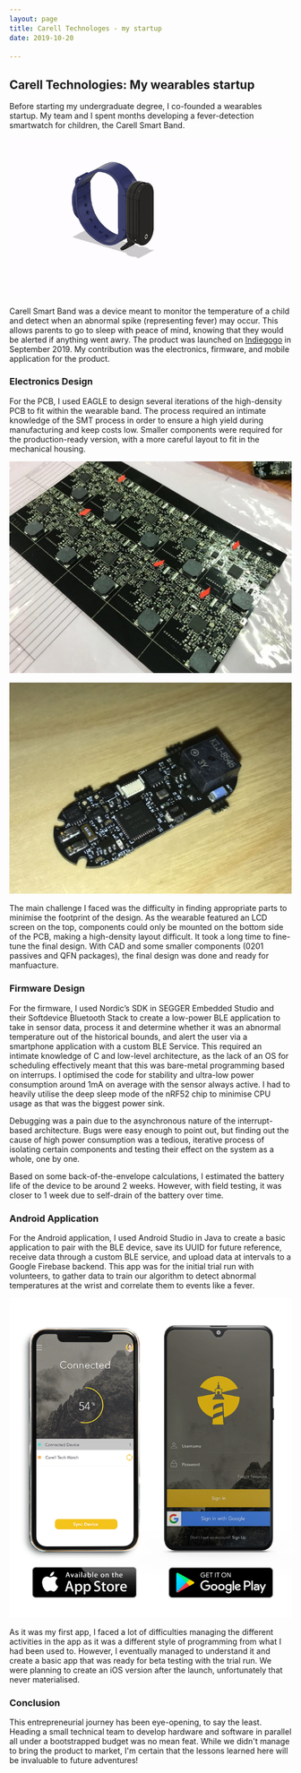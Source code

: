 ```yaml
---
layout: page
title: Carell Technologes - my startup
date: 2019-10-20

---
```

## Carell Technologies: My wearables startup

Before starting my undergraduate degree, I co-founded a wearables startup. My team and I spent months developing a fever-detection smartwatch for children, the Carell Smart Band.

![](/uploads/product-breakdown.gif "Carell Smart Band stackup")

Carell Smart Band was a device meant to monitor the temperature of a child and detect when an abnormal spike (representing fever) may occur. This allows parents to go to sleep with peace of mind, knowing that they would be alerted if anything went awry. The product was launched on [Indiegogo](https://www.indiegogo.com/projects/world-s-most-comfortable-child-monitor-by-carell#/) in September 2019. My contribution was the electronics, firmware, and mobile application for the product.

### Electronics Design

For the PCB, I used EAGLE to design several iterations of the high-density PCB to fit within the wearable band. The process required an intimate knowledge of the SMT process in order to ensure a high yield during manufacturing and keep costs low. Smaller components were required for the production-ready version, with a more careful layout to fit in the mechanical housing.

![](/uploads/pcb1.png "First prototype")

![](/uploads/pcb2.jpg "Second protoype")

The main challenge I faced was the difficulty in finding appropriate parts to minimise the footprint of the design. As the wearable featured an LCD screen on the top, components could only be mounted on the bottom side of the PCB, making a high-density layout difficult. It took a long time to fine-tune the final design. With CAD and some smaller components (0201 passives and QFN packages), the final design was done and ready for manfuacture.

### Firmware Design

For the firmware, I used Nordic’s SDK in SEGGER Embedded Studio and their Softdevice Bluetooth Stack to create a low-power BLE application to take in sensor data, process it and determine whether it was an abnormal temperature out of the historical bounds, and alert the user via a smartphone application with a custom BLE Service. This required an intimate knowledge of C and low-level architecture, as the lack of an OS for scheduling effectively meant that this was bare-metal programming based on interrups. I optimised the code for stability and ultra-low power consumption around 1mA on average with the sensor always active. I had to heavily utilise the deep sleep mode of the nRF52 chip to minimise CPU usage as that was the biggest power sink.

Debugging was a pain due to the asynchronous nature of the interrupt-based architecture. Bugs were easy enough to point out, but finding out the cause of high power consumption was a tedious, iterative process of isolating certain components and testing their effect on the system as a whole, one by one.

Based on some back-of-the-envelope calculations, I estimated the battery life of the device to be around 2 weeks. However, with field testing, it was closer to 1 week due to self-drain of the battery over time.

### Android Application

For the Android application, I used Android Studio in Java to create a basic application to pair with the BLE device, save its UUID for future reference, receive data through a custom BLE service, and upload data at intervals to a Google Firebase backend. This app was for the initial trial run with volunteers, to gather data to train our algorithm to detect abnormal temperatures at the wrist and correlate them to events like a fever.

![](/uploads/app_demo.png)

As it was my first app, I faced a lot of difficulties managing the different activities in the app as it was a different style of programming from what I had been used to. However, I eventually managed to understand it and create a basic app that was ready for beta testing with the trial run. We were planning to create an iOS version after the launch, unfortunately that never materialised.

### Conclusion

This entrepreneurial journey has been eye-opening, to say the least. Heading a small technical team to develop hardware and software in parallel all under a bootstrapped budget was no mean feat. While we didn't manage to bring the product to market, I'm certain that the lessons learned here will be invaluable to future adventures!